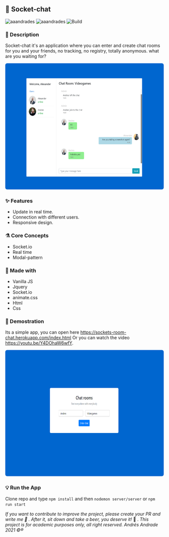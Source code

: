 ## :rocket: Socket-chat

![aaandrades](https://img.shields.io/badge/-Frontend-orange)
![aaandrades](https://img.shields.io/badge/-Backend-blue)
![Build](https://img.shields.io/badge/-Working-brightgreen)

### :memo: Description
Socket-chat it's an application where you can enter and create chat rooms for you and your friends, no tracking, no registry, totally anonymous. what are you waiting for?

<img src="server/documentation/main.png"  alt="Login screen" width="600" height="400" style=border-radius:6px>

### :sparkles: Features
- Update in real time.
- Connection with different users.
- Responsive design.
### :alembic: Core Concepts

- Socket.io
- Real time
- Modal-pattern
### :construction: Made with
- Vanilla JS
- Jquery
- Socket.io
- animate.css
- Html
- Css

### :hammer: Demostration
Its a simple app, you can open here https://sockets-room-chat.herokuapp.com/index.html
Or you can watch the video https://youtu.be/Y4DOhaW6wfY.

<img src="server/documentation/login.png"  alt="Login screen" width="600" height="400" style=border-radius:6px>


### :bulb: Run the App
Clone repo and type ```npm install``` and then ```nodemon server/server``` or ```npm run start```

*If you want to contribute to improve the project, please create your PR and write me :speech_balloon: . After it, sit down and take a beer, you deserve it!* :beers: .
*This project is for academic purposes only, all right reserved. Andrés Andrade 2021 :copyright::registered:*
